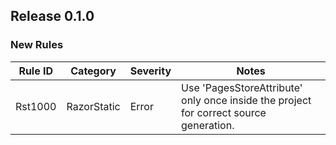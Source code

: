 ## Release 0.1.0

### New Rules

| Rule ID | Category    | Severity | Notes                                                                                 |
|---------|-------------|----------|---------------------------------------------------------------------------------------|
| Rst1000 | RazorStatic | Error    | Use 'PagesStoreAttribute' only once inside the project for correct source generation. |